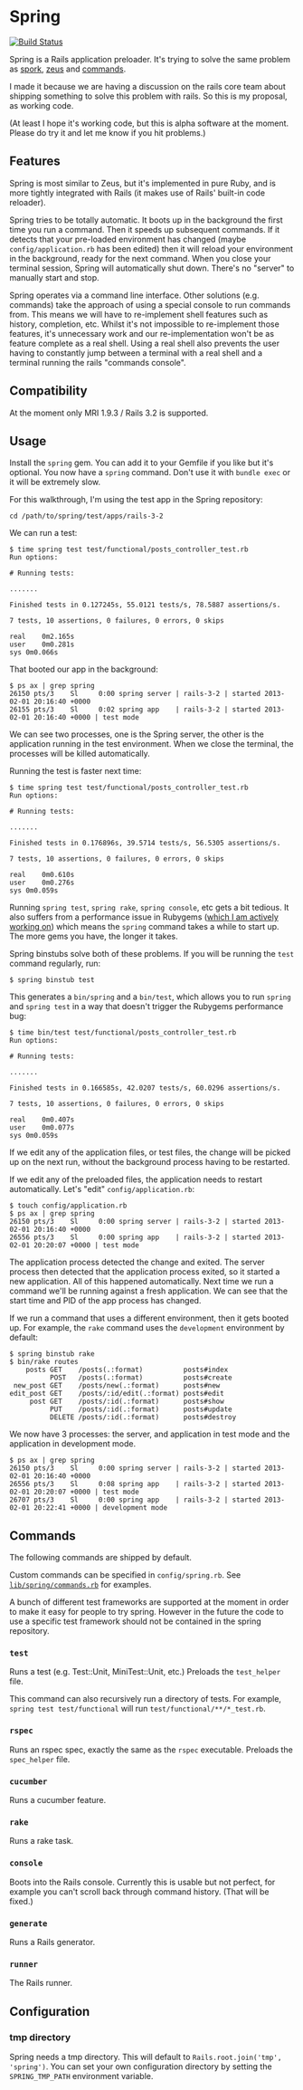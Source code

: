 # Spring

[![Build Status](https://travis-ci.org/jonleighton/spring.png?branch=master)](https://travis-ci.org/jonleighton/spring)

Spring is a Rails application preloader. It's trying to solve the same
problem as [spork](https://github.com/sporkrb/spork),
[zeus](https://github.com/burke/zeus) and
[commands](https://github.com/rails/commands).

I made it because we are having a discussion on the rails core team
about shipping something to solve this problem with rails. So this is my
proposal, as working code.

(At least I hope it's working code, but this is alpha software at the
moment. Please do try it and let me know if you hit problems.)

## Features

Spring is most similar to Zeus, but it's implemented in pure Ruby, and
is more tightly integrated with Rails (it makes use of Rails' built-in
code reloader).

Spring tries to be totally automatic.
It boots up in the background the first time you run a
command. Then it speeds up subsequent commands. If it detects that your
pre-loaded environment has changed (maybe `config/application.rb` has
been edited) then it will reload your environment in the background,
ready for the next command. When you close your terminal session, Spring
will automatically shut down. There's no "server" to manually start and
stop.

Spring operates via a command line interface. Other solutions (e.g.
commands) take the approach of using a special console to run commands
from. This means we will have to re-implement shell features such as
history, completion, etc. Whilst it's not impossible to re-implement
those features, it's unnecessary work and our re-implementation
won't be as feature complete as a real shell. Using a real shell also
prevents the user having to constantly jump between a terminal with a
real shell and a terminal running the rails "commands console".

## Compatibility

At the moment only MRI 1.9.3 / Rails 3.2 is supported.

## Usage

Install the `spring` gem. You can add it to your Gemfile if you like but
it's optional. You now have a `spring` command. Don't use it with
`bundle exec` or it will be extremely slow.

For this walkthrough, I'm using the test app in the Spring repository:

```
cd /path/to/spring/test/apps/rails-3-2
```

We can run a test:

```
$ time spring test test/functional/posts_controller_test.rb
Run options:

# Running tests:

.......

Finished tests in 0.127245s, 55.0121 tests/s, 78.5887 assertions/s.

7 tests, 10 assertions, 0 failures, 0 errors, 0 skips

real	0m2.165s
user	0m0.281s
sys	0m0.066s
```

That booted our app in the background:

```
$ ps ax | grep spring
26150 pts/3    Sl     0:00 spring server | rails-3-2 | started 2013-02-01 20:16:40 +0000
26155 pts/3    Sl     0:02 spring app    | rails-3-2 | started 2013-02-01 20:16:40 +0000 | test mode
```

We can see two processes, one is the Spring server, the other is the
application running in the test environment. When we close the terminal,
the processes will be killed automatically.

Running the test is faster next time:

```
$ time spring test test/functional/posts_controller_test.rb
Run options:

# Running tests:

.......

Finished tests in 0.176896s, 39.5714 tests/s, 56.5305 assertions/s.

7 tests, 10 assertions, 0 failures, 0 errors, 0 skips

real	0m0.610s
user	0m0.276s
sys	0m0.059s
```

Running `spring test`, `spring rake`, `spring console`, etc gets a bit
tedious. It also suffers from a performance issue in Rubygems ([which I
am actively working on](https://github.com/rubygems/rubygems/pull/435))
which means the `spring` command takes a while to start up. The more
gems you have, the longer it takes.

Spring binstubs solve both of these problems. If you will be running the
`test` command regularly, run:

```
$ spring binstub test
```

This generates a `bin/spring` and a `bin/test`, which allows you to run
`spring` and `spring test` in a way that doesn't trigger the Rubygems
performance bug:

```
$ time bin/test test/functional/posts_controller_test.rb
Run options:

# Running tests:

.......

Finished tests in 0.166585s, 42.0207 tests/s, 60.0296 assertions/s.

7 tests, 10 assertions, 0 failures, 0 errors, 0 skips

real	0m0.407s
user	0m0.077s
sys	0m0.059s
```

If we edit any of the application files, or test files, the change will
be picked up on the next run, without the background process
having to be restarted.

If we edit any of the preloaded files, the application needs to restart
automatically. Let's "edit" `config/application.rb`:

```
$ touch config/application.rb
$ ps ax | grep spring
26150 pts/3    Sl     0:00 spring server | rails-3-2 | started 2013-02-01 20:16:40 +0000
26556 pts/3    Sl     0:00 spring app    | rails-3-2 | started 2013-02-01 20:20:07 +0000 | test mode
```

The application process detected the change and exited. The server process
then detected that the application process exited, so it started a new application.
All of this happened automatically. Next time we run a
command we'll be running against a fresh application. We can see that
the start time and PID of the app process has changed.

If we run a command that uses a different environment, then it gets
booted up. For example, the `rake` command uses the `development`
environment by default:

```
$ spring binstub rake
$ bin/rake routes
    posts GET    /posts(.:format)          posts#index
          POST   /posts(.:format)          posts#create
 new_post GET    /posts/new(.:format)      posts#new
edit_post GET    /posts/:id/edit(.:format) posts#edit
     post GET    /posts/:id(.:format)      posts#show
          PUT    /posts/:id(.:format)      posts#update
          DELETE /posts/:id(.:format)      posts#destroy
```

We now have 3 processes: the server, and application in test mode and
the application in development mode.

```
$ ps ax | grep spring
26150 pts/3    Sl     0:00 spring server | rails-3-2 | started 2013-02-01 20:16:40 +0000
26556 pts/3    Sl     0:08 spring app    | rails-3-2 | started 2013-02-01 20:20:07 +0000 | test mode
26707 pts/3    Sl     0:00 spring app    | rails-3-2 | started 2013-02-01 20:22:41 +0000 | development mode
```

## Commands

The following commands are shipped by default.

Custom commands can be specified in `config/spring.rb`. See
[`lib/spring/commands.rb`](https://github.com/jonleighton/spring/blob/master/lib/spring/commands.rb)
for examples.

A bunch of different test frameworks are supported at the moment in
order to make it easy for people to try spring. However in the future
the code to use a specific test framework should not be contained in the
spring repository.

### `test`

Runs a test (e.g. Test::Unit, MiniTest::Unit, etc.) Preloads the `test_helper` file.

This command can also recursively run a directory of tests. For example,
`spring test test/functional` will run `test/functional/**/*_test.rb`.

### `rspec`

Runs an rspec spec, exactly the same as the `rspec` executable. Preloads
the `spec_helper` file.

### `cucumber`

Runs a cucumber feature.

### `rake`

Runs a rake task.

### `console`

Boots into the Rails console. Currently this is usable but not perfect,
for example you can't scroll back through command history. (That will be
fixed.)

### `generate`

Runs a Rails generator.

### `runner`

The Rails runner.

## Configuration

### tmp directory

Spring needs a tmp directory. This will default to `Rails.root.join('tmp', 'spring')`.
You can set your own configuration directory by setting the `SPRING_TMP_PATH` environment variable.
